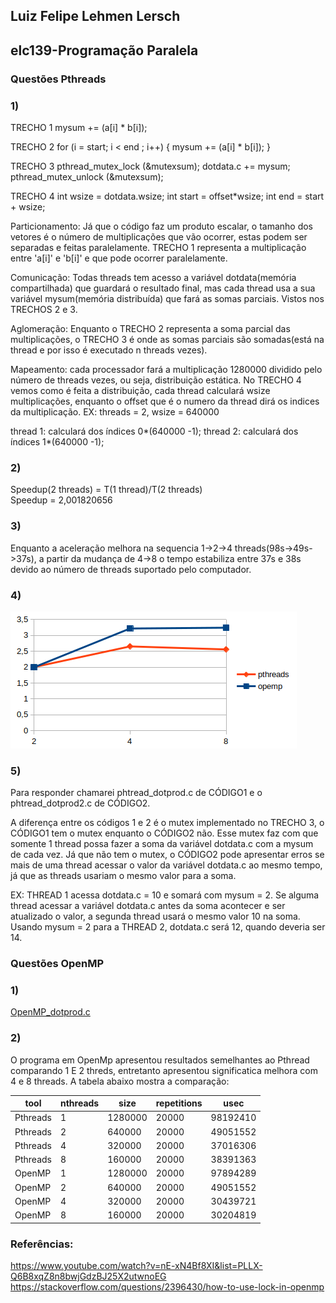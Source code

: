 ## Luiz Felipe Lehmen Lersch
## elc139-Programação Paralela
### Questões Pthreads

### 1)
TRECHO 1
mysum += (a[i] * b[i]);

TRECHO 2
for (i = start; i < end ; i++)  {
         mysum += (a[i] * b[i]);
} 

TRECHO 3
pthread_mutex_lock (&mutexsum);
dotdata.c += mysum;
pthread_mutex_unlock (&mutexsum);

TRECHO 4
int wsize = dotdata.wsize;
int start = offset*wsize;
int end = start + wsize;

Particionamento: Já que o código faz um produto escalar, o tamanho dos vetores é o número de multiplicações que vão ocorrer, estas podem ser separadas e feitas paralelamente. TRECHO 1 representa a multiplicação entre 'a[i]' e 'b[i]' e que pode ocorrer paralelamente.
 

Comunicação: Todas threads tem acesso a variável dotdata(memória compartilhada) que guardará o resultado final,
 mas cada thread usa a sua variável mysum(memória distribuída) que fará as somas parciais. Vistos nos TRECHOS 2 e 3.

Aglomeração: Enquanto o TRECHO 2 representa a soma parcial das multiplicações, o TRECHO 3 é onde as somas parciais são somadas(está na thread e por isso é executado n threads vezes).

Mapeamento: cada processador fará a multiplicação 1280000 dividido pelo número de threads vezes, ou seja, distribuição estática. No TRECHO 4 vemos como é feita a distribuição, cada thread calculará wsize multiplicações, enquanto o offset que é o numero da thread dirá os indices da multiplicação.
EX: threads = 2, wsize = 640000
     
thread 1:  calculará dos índices 0*(640000 -1);
thread 2:  calculará dos índices 1*(640000 -1);

### 2)
Speedup(2 threads) = T(1 thread)/T(2 threads)</br>Speedup = 2,001820656


### 3)
Enquanto a aceleração melhora na sequencia 1->2->4 threads(98s->49s->37s), a partir da mudança de 4->8 o tempo estabiliza entre 37s e 38s devido ao número de threads suportado pelo computador.

### 4)
![Gráfico](Imagens/GRAFICO.png)

### 5)
Para responder chamarei phtread_dotprod.c de CÓDIGO1 e o phtread_dotprod2.c de CÓDIGO2.

A diferença entre os códigos 1 e 2 é o mutex implementado no TRECHO 3, o CÓDIGO1 tem o mutex enquanto o CÓDIGO2 não. Esse mutex faz com que somente 1 thread possa fazer a soma da variável dotdata.c com a mysum de cada vez. Já que não tem o mutex, o CÓDIGO2 pode apresentar erros se mais de uma thread acessar o valor da variável dotdata.c ao mesmo tempo, já que as threads usariam o mesmo valor para a soma.

EX: THREAD 1 acessa dotdata.c = 10 e somará com mysum = 2. Se alguma thread acessar a variável dotdata.c antes da soma acontecer e ser atualizado o valor, a segunda thread usará o mesmo valor 10 na soma. Usando mysum = 2 para a THREAD 2, dotdata.c será 12, quando deveria ser 14.

### Questões OpenMP

### 1) 
[OpenMP_dotprod.c](Códigos/OpenMP_dotprod.c)

### 2) 
O programa em OpenMp apresentou resultados semelhantes ao Pthread comparando 1 E 2 threds, entretanto apresentou significatica melhora com 4 e 8 threads. A tabela abaixo mostra a comparação:

| tool     | nthreads | size    | repetitions | usec     | 
|----------|----------|---------|-------------|----------| 
| Pthreads | 1        | 1280000 | 20000       | 98192410 | 
| Pthreads | 2        | 640000  | 20000       | 49051552 | 
| Pthreads | 4        | 320000  | 20000       | 37016306 | 
| Pthreads | 8        | 160000  | 20000       | 38391363 | 
| OpenMP   | 1        | 1280000 | 20000       | 97894289 | 
| OpenMP   | 2        | 640000  | 20000       | 49051552 | 
| OpenMP   | 4        | 320000  | 20000       | 30439721 | 
| OpenMP   | 8        | 160000  | 20000       | 30204819 | 

### Referências: 
https://www.youtube.com/watch?v=nE-xN4Bf8XI&list=PLLX-Q6B8xqZ8n8bwjGdzBJ25X2utwnoEG
https://stackoverflow.com/questions/2396430/how-to-use-lock-in-openmp
